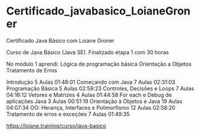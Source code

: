 # Certificado_javabasico_LoianeGroner
Certificado Java Básico com Loiane Groner


Curso de Java Básico (Java SE).
Finalizado etapa 1 com 30 horas

No módulo 1 aprendi:
Lógica de programação básica
Orientação a Objetos
Tratamento de Erros

Introdução
5 Aulas 01:48:01
Começando com Java
7 Aulas 02:31:03
Programação Básica
5 Aulas 02:59:23
Controles, Decisões e Loops
7 Aulas 04:16:12
Vetores e Matrizes
4 Aulas 01:44:58
For each e Debug de aplicações Java
3 Aulas 00:51:19
Orientação à Objetos e Java
19 Aulas 04:07:34
OO: Herança, Interfaces e Polimorfismo
12 Aulas 02:58:20
Tratamento de erros e exceções
7 Aulas 01:49:35

https://loiane.training/curso/java-basico

